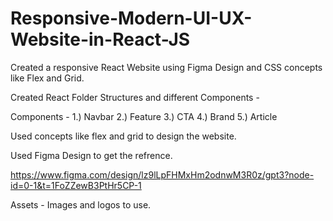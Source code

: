 # Responsive-Modern-UI-UX-Website-in-React-JS
Created a responsive React Website using Figma Design and CSS concepts like Flex and Grid.

Created React Folder Structures and different Components -

Components - 
1.) Navbar
2.) Feature
3.) CTA
4.) Brand 
5.) Article

Used concepts like flex and grid to design the website.

Used Figma Design to get the refrence.

https://www.figma.com/design/lz9lLpFHMxHm2odnwM3R0z/gpt3?node-id=0-1&t=1FoZZewB3PtHr5CP-1

Assets - 
Images and logos to use.
